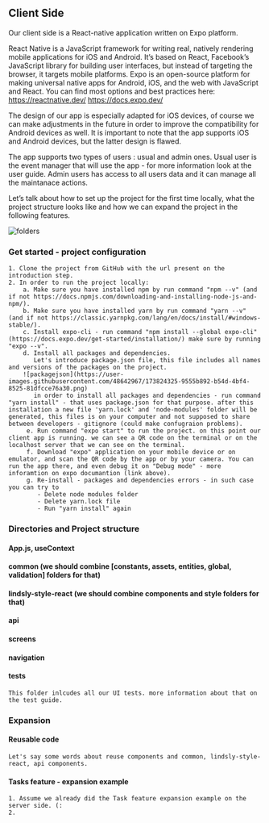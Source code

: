 ## Client Side
Our client side is a React-native application written on Expo platform. 

React Native is a JavaScript framework for writing real, natively rendering mobile applications for iOS and Android. It’s based on React, Facebook’s JavaScript library for building user interfaces, but instead of targeting the browser, it targets mobile platforms.
Expo is an open-source platform for making universal native apps for Android, iOS, and the web with JavaScript and React.
You can find most options and best practices here: 
https://reactnative.dev/
https://docs.expo.dev/

The design of our app is especially adapted for iOS devices, of course we can make adjustments in the future in order to improve the compatibility for Android devices as well. It is important to note that the app supports iOS and Android devices, but the latter design is flawed.

The app supports two types of users : usual and admin ones. Usual user is the event manager that will use the app - for more information look at the user guide. Admin users has access to all users data and it can manage all the maintanace actions.

Let’s talk about how to set up the project for the first time locally, what the project structure looks like and how we can expand the project in the following features.


![folders](https://user-images.githubusercontent.com/48642967/173821896-a8c6b2bd-806f-47bd-b691-97f60e7d136f.PNG)

### Get started - project configuration 
	1. Clone the project from GitHub with the url present on the introduction step. 
	2. In order to run the project locally: 
		a. Make sure you have installed npm by run command "npm --v" (and if not https://docs.npmjs.com/downloading-and-installing-node-js-and-npm/).
		b. Make sure you have installed yarn by run command "yarn --v" (and if not https://classic.yarnpkg.com/lang/en/docs/install/#windows-stable/).
		c. Install expo-cli - run command "npm install --global expo-cli" (https://docs.expo.dev/get-started/installation/) make sure by running "expo --v".
		d. Install all packages and dependencies.
		   Let's introduce package.json file, this file includes all names and versions of the packages on the project.
		![packagejson](https://user-images.githubusercontent.com/48642967/173824325-9555b892-b54d-4bf4-8525-81dfcce76a30.png)
		   in order to install all packages and dependencies - run command "yarn install" - that uses package.json for that purpose. after this installation a new file 'yarn.lock' and 'node-modules' folder will be generated, this files is on your computer and not supposed to share between developers - gitignore (could make confugraion problems).
		 e. Run command "expo start" to run the project. on this point our client app is running. we can see a QR code on the terminal or on the localhost server that we can see on the terminal. 
		 f. Download "expo" application on your mobile device or on emulator, and scan the QR code by the app or by your camera. You can run the app there, and even debug it on "Debug mode" - more inforamtion on expo documantion (link above).
		 g. Re-install - packages and dependencies errors - in such case you can try to 
		 	- Delete node modules folder
			- Delete yarn.lock file
			- Run "yarn install" again 

### Directories and Project structure 
#### App.js, useContext

#### common (we should combine [constants, assets, entities, global, validation] folders for that)

#### lindsly-style-react (we should combine components and style folders for that)

#### api

#### screens

#### navigation

#### tests
	This folder inlcudes all our UI tests. more information about that on the test guide.

### Expansion
#### Reusable code
	Let's say some words about reuse components and common, lindsly-style-react, api components.
#### Tasks feature - expansion example
	1. Assume we already did the Task feature expansion example on the server side. (: 
	2. 
	
